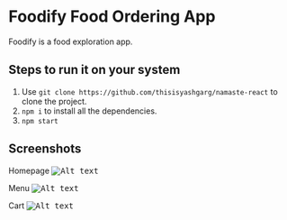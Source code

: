 # Foodify Food Ordering App

Foodify is a food exploration app.

## Steps to run it on your system

1. Use `git clone https://github.com/thisisyashgarg/namaste-react` to clone the project.
2. `npm i` to install all the dependencies.
3. `npm start`

## Screenshots

Homepage
<kbd>![Alt text](https://res.cloudinary.com/dwwtffefs/image/upload/v1677495619/foodify/home_rdikc3.png?raw=true "HomePage")</kbd>

Menu
<kbd>![Alt text](https://res.cloudinary.com/dwwtffefs/image/upload/v1677495618/foodify/menu_ibpjha.png?raw=true "Menu")</kbd>

Cart
<kbd>![Alt text](https://res.cloudinary.com/dwwtffefs/image/upload/v1677495618/foodify/cart_lio0de.png?raw=true "Cart")</kbd>

